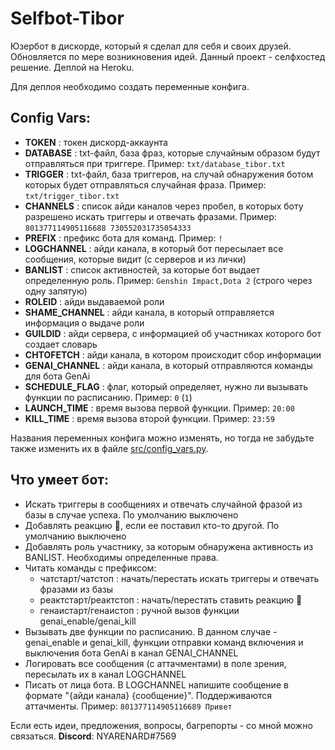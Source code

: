 # Selfbot-Tibor
Юзербот в дискорде, который я сделал для себя и своих друзей. Обновляется по мере возникновения идей.
Данный проект - селфхостед решение. Деплой на Heroku.

Для деплоя необходимо создать переменные конфига.
## Config Vars:
 - **TOKEN** : токен дискорд-аккаунта
 - **DATABASE** : txt-файл, база фраз, которые случайным образом будут отправляться при триггере. Пример: `txt/database_tibor.txt`
 - **TRIGGER** : txt-файл, база триггеров, на случай обнаружения ботом которых будет отправляться случайная фраза. Пример: `txt/trigger_tibor.txt`
 - **CHANNELS** : список айди каналов через пробел, в которых боту разрешено искать триггеры и отвечать фразами. Пример: `801377114905116688 730552031735054333`
 - **PREFIX** : префикс бота для команд. Пример: `!`
 - **LOGCHANNEL** : айди канала, в который бот пересылает все сообщения, которые видит (с серверов и из лички)
 - **BANLIST** : список активностей, за которые бот выдает определенную роль. Пример:  `Genshin Impact,Dota 2`   (строго через одну запятую)
 - **ROLEID** : айди выдаваемой роли
 - **SHAME_CHANNEL** : айди канала, в который отправляется информация о выдаче роли
 - **GUILDID** : айди сервера, с информацией об участниках которого бот создает словарь
 - **CHTOFETCH** : айди канала, в котором происходит сбор информации
 - **GENAI_CHANNEL** : айди канала, в который отправляются команды для бота GenAi
 - **SCHEDULE_FLAG** : флаг, который определяет, нужно ли вызывать функции по расписанию. Пример: `0`  (`1`) 
 - **LAUNCH_TIME** : время вызова первой функции. Пример:  `20:00`
 - **KILL_TIME** : время вызова второй функции. Пример:  `23:59`
 
 Названия переменных конфига можно изменять, но тогда не забудьте также изменить их в файле [src/config_vars.py](src/config_vars.py).


## Что умеет бот:
 - Искать триггеры в сообщениях и отвечать случайной фразой из базы в случае успеха. По умолчанию выключено
 - Добавлять реакцию 🤙, если ее поставил кто-то другой. По умолчанию выключено
 - Добавлять роль участнику, за которым обнаружена активность из BANLIST. Необходимы определенные права.
 - Читать команды с префиксом:
	- чатстарт/чатстоп : начать/перестать искать триггеры и отвечать фразами из базы
	- реактстарт/реактстоп : начать/перестать ставить реакцию 🤙
	- генаистарт/генаистоп : ручной вызов функции genai_enable/genai_kill
 - Вызывать две функции по расписанию. В данном случае - genai_enable и genai_kill, функции отправки команд включения и выключения бота GenAi в канал GENAI_CHANNEL
 - Логировать все сообщения (с аттачментами) в поле зрения, пересылать их в канал LOGCHANNEL
 - Писать от лица бота. В LOGCHANNEL напишите сообщение в формате "{айди канала} {сообщение}". Поддерживаются аттачменты. Пример:  `801377114905116689 Привет`
 
 Если есть идеи, предложения, вопросы, багрепорты - со мной можно связаться.
 **Discord**: NYARENARD#7569